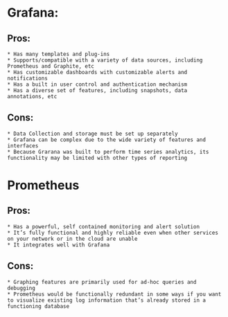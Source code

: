 # Grafana:  
## Pros:    
    * Has many templates and plug-ins  
    * Supports/compatible with a variety of data sources, including Prometheus and Graphite, etc  
    * Has customizable dashboards with customizable alerts and notifications  
    * Has a built in user control and authentication mechanism  
    * Has a diverse set of features, including snapshots, data annotations, etc  
## Cons:  
    * Data Collection and storage must be set up separately  
    * Grafana can be complex due to the wide variety of features and interfaces  
    * Because Grarana was built to perform time series analytics, its functionality may be limited with other types of reporting  

# Prometheus  
## Pros:  
    * Has a powerful, self contained monitoring and alert solution  
    * It’s fully functional and highly reliable even when other services on your network or in the cloud are unable  
    * It integrates well with Grafana  
## Cons:  
    * Graphing features are primarily used for ad-hoc queries and debugging  
    * Prometheus would be functionally redundant in some ways if you want to visualize existing log information that’s already stored in a functioning database  
